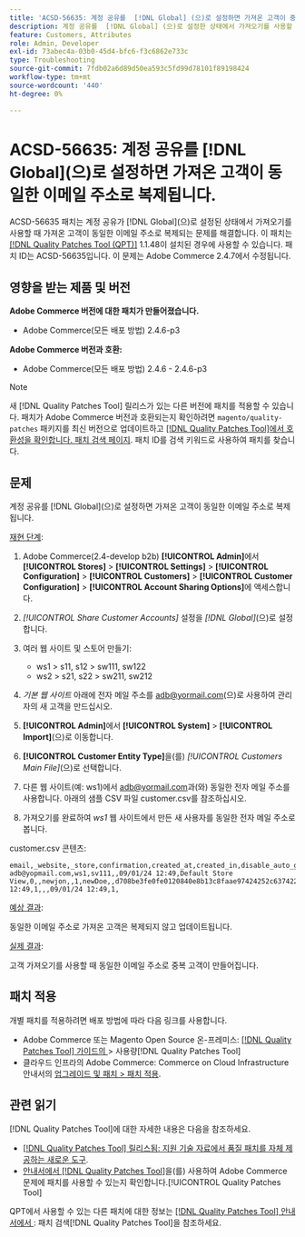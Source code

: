 ```yaml
---
title: 'ACSD-56635: 계정 공유를  [!DNL Global] (으)로 설정하면 가져온 고객이 중복됩니다.'
description: 계정 공유를  [!DNL Global] (으)로 설정한 상태에서 가져오기를 사용할 때 가져온 고객이 동일한 이메일 주소로 복제되는 Adobe Commerce 문제를 해결하려면 ACSD-56635 패치를 적용합니다.
feature: Customers, Attributes
role: Admin, Developer
exl-id: 73abec4a-03b0-45d4-bfc6-f3c6862e733c
type: Troubleshooting
source-git-commit: 7fdb02a6d89d50ea593c5fd99d78101f89198424
workflow-type: tm+mt
source-wordcount: '440'
ht-degree: 0%

---
```


# ACSD-56635: 계정 공유를 [!DNL Global]&#x200B;(으)로 설정하면 가져온 고객이 동일한 이메일 주소로 복제됩니다.

ACSD-56635 패치는 계정 공유가 [!DNL Global]&#x200B;(으)로 설정된 상태에서 가져오기를 사용할 때 가져온 고객이 동일한 이메일 주소로 복제되는 문제를 해결합니다. 이 패치는 [[!DNL Quality Patches Tool (QPT)]](https://experienceleague.adobe.com/en/docs/commerce-operations/tools/quality-patches-tool/quality-patches-tool-to-self-serve-quality-patches) 1.1.48이 설치된 경우에 사용할 수 있습니다. 패치 ID는 ACSD-56635입니다. 이 문제는 Adobe Commerce 2.4.7에서 수정됩니다.

## 영향을 받는 제품 및 버전

**Adobe Commerce 버전에 대한 패치가 만들어졌습니다.**

* Adobe Commerce(모든 배포 방법) 2.4.6-p3

**Adobe Commerce 버전과 호환:**

* Adobe Commerce(모든 배포 방법) 2.4.6 - 2.4.6-p3

>[!NOTE]
>
>새 [!DNL Quality Patches Tool] 릴리스가 있는 다른 버전에 패치를 적용할 수 있습니다. 패치가 Adobe Commerce 버전과 호환되는지 확인하려면 `magento/quality-patches` 패키지를 최신 버전으로 업데이트하고 [[!DNL Quality Patches Tool]에서 호환성을 확인합니다. 패치 검색 페이지](https://experienceleague.adobe.com/tools/commerce-quality-patches/index.html). 패치 ID를 검색 키워드로 사용하여 패치를 찾습니다.

## 문제

계정 공유를 [!DNL Global]&#x200B;(으)로 설정하면 가져온 고객이 동일한 이메일 주소로 복제됩니다.

<u>재현 단계</u>:

1. Adobe Commerce(2.4-develop b2b) **[!UICONTROL Admin]**&#x200B;에서 **[!UICONTROL Stores]** > **[!UICONTROL Settings]** > **[!UICONTROL Configuration]** > **[!UICONTROL Customers]** > **[!UICONTROL Customer Configuration]** > **[!UICONTROL Account Sharing Options]**&#x200B;에 액세스합니다.
1. *[!UICONTROL Share Customer Accounts]* 설정을 *[!DNL Global]*(으)로 설정합니다.
1. 여러 웹 사이트 및 스토어 만들기:

   * ws1 > s11, s12 > sw111, sw122
   * ws2 > s21, s22 > sw211, sw212

1. *기본 웹 사이트* 아래에 전자 메일 주소를 <adb@yormail.com>(으)로 사용하여 관리자의 새 고객을 만드십시오.
1. **[!UICONTROL Admin]**&#x200B;에서 **[!UICONTROL System]** > **[!UICONTROL Import]**(으)로 이동합니다.
1. **[!UICONTROL Customer Entity Type]**&#x200B;을(를) *[!UICONTROL Customers Main File]*(으)로 선택합니다.
1. 다른 웹 사이트(예: ws1)에서 <adb@yormail.com>과(와) 동일한 전자 메일 주소를 사용합니다. 아래의 샘플 CSV 파일 customer.csv를 참조하십시오.
1. 가져오기를 완료하여 *ws1* 웹 사이트에서 만든 새 사용자를 동일한 전자 메일 주소로 봅니다.

customer.csv 콘텐츠:

```
email,_website,_store,confirmation,created_at,created_in,disable_auto_group_change,dob,firstname,gender,group_id,lastname,middlename,password_hash,prefix,rp_token,rp_token_created_at,store_id,suffix,taxvat,updated_at,website_id,password
adb@yopmail.com,ws1,sv111,,09/01/24 12:49,Default Store View,0,,newjon,,1,newDoe,,d708be3fe0fe0120840e8b13c8faae97424252c6374227ff59c05814f1aecd79:mgLqkqgTwLPLlCljzvF8hp67fNOOvOZb:1,,07e71459c137f4da15292134ff459cba,30/10/15 12:49,1,,,09/01/24 12:49,1,
```

<u>예상 결과</u>:

동일한 이메일 주소로 가져온 고객은 복제되지 않고 업데이트됩니다.

<u>실제 결과</u>:

고객 가져오기를 사용할 때 동일한 이메일 주소로 중복 고객이 만들어집니다.

## 패치 적용

개별 패치를 적용하려면 배포 방법에 따라 다음 링크를 사용합니다.

* Adobe Commerce 또는 Magento Open Source 온-프레미스: [[!DNL Quality Patches Tool]  가이드의 ](/help/tools/quality-patches-tool/usage.md)> 사용량[!DNL Quality Patches Tool]
* 클라우드 인프라의 Adobe Commerce: Commerce on Cloud Infrastructure 안내서의 [업그레이드 및 패치 > 패치 적용](https://experienceleague.adobe.com/docs/commerce-cloud-service/user-guide/develop/upgrade/apply-patches.html).

## 관련 읽기

[!DNL Quality Patches Tool]에 대한 자세한 내용은 다음을 참조하세요.

* [[!DNL Quality Patches Tool] 릴리스됨: 지원 기술 자료에서 품질 패치를 자체 제공하는 새로운 도구](https://experienceleague.adobe.com/en/docs/commerce-operations/tools/quality-patches-tool/quality-patches-tool-to-self-serve-quality-patches).
* [ 안내서에서  [!DNL Quality Patches Tool]](/help/tools/quality-patches-tool/patches-available-in-qpt/check-patch-for-magento-issue-with-magento-quality-patches.md)을(를) 사용하여 Adobe Commerce 문제에 패치를 사용할 수 있는지 확인합니다.[!UICONTROL Quality Patches Tool]


QPT에서 사용할 수 있는 다른 패치에 대한 정보는 [[!DNL Quality Patches Tool] 안내서에서 ](https://experienceleague.adobe.com/tools/commerce-quality-patches/index.html): 패치 검색[!DNL Quality Patches Tool]을 참조하세요.
